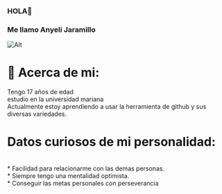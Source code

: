 ### HOLA👋
### Me llamo  __Anyeli Jaramillo__ 
![Alt](https://png.pngtree.com/png-vector/20220817/ourmid/pngtree-cartoon-women-long-hair-avatar-vector-ilustration-png-image_6110778.png)  

# 💫 Acerca de mi:
Tengo 17 años de edad<br>estudio en la universidad mariana<br>Actualmente estoy aprendiendo a usar la herramienta de github y sus diversas variedades.<br>
# Datos curiosos de mi personalidad:
<br>* Facilidad para relacionarme con las demas personas.
<br>* Siempre tengo una mentalidad optimista.
<br>* Conseguir las metas personales con perseverancia




<!-- Proudly created with GPRM ( https://gprm.itsvg.in ) -->

<!--
**AnyeliJaramillo/AnyeliJaramillo** is a ✨ _special_ ✨ repository because its `README.md` (this file) appears on your GitHub profile.

Here are some ideas to get you started:

- 🔭 I’m currently working on ...
- 🌱 I’m currently learning ...
- 👯 I’m looking to collaborate on ...
- 🤔 I’m looking for help with ...
- 💬 Ask me about ...
- 📫 How to reach me: ...
- 😄 Pronouns: ...
- ⚡ Fun fact: ...
-->
